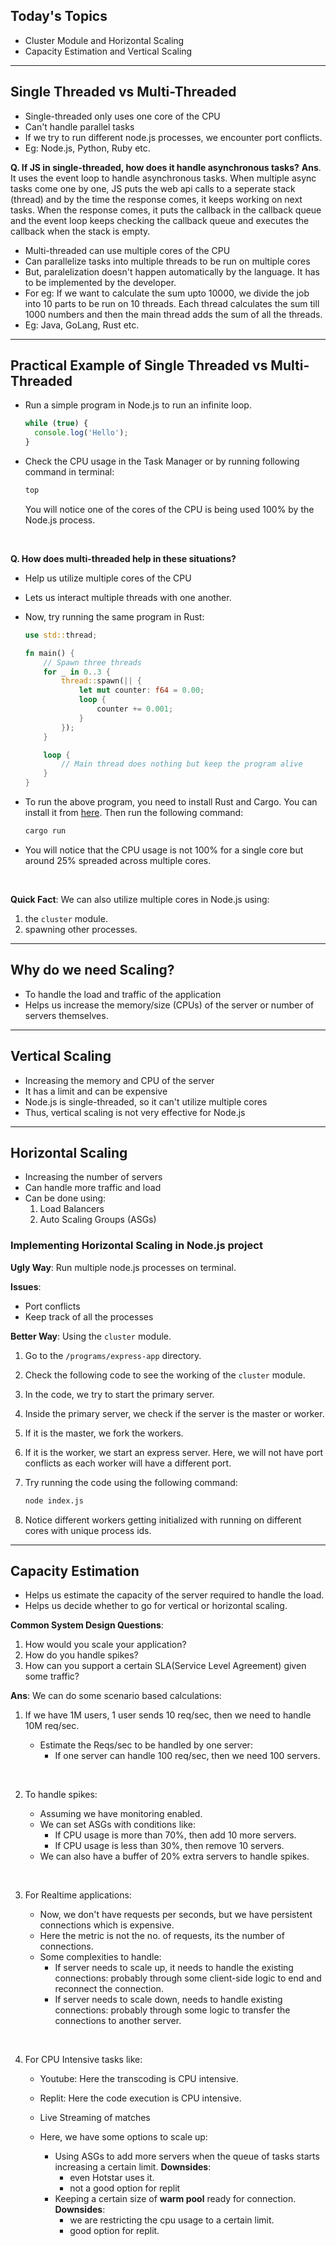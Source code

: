## Today's Topics

- Cluster Module and Horizontal Scaling
- Capacity Estimation and Vertical Scaling

---

## Single Threaded vs Multi-Threaded

- Single-threaded only uses one core of the CPU
- Can't handle parallel tasks
- If we try to run different node.js processes, we encounter port conflicts.
- Eg: Node.js, Python, Ruby etc.

**Q. If JS in single-threaded, how does it handle asynchronous tasks?**
**Ans**. It uses the event loop to handle asynchronous tasks. When multiple async tasks come one by one, JS puts the web api calls to a seperate stack (thread) and by the time the response comes, it keeps working on next tasks. When the response comes, it puts the callback in the callback queue and the event loop keeps checking the callback queue and executes the callback when the stack is empty.

- Multi-threaded can use multiple cores of the CPU
- Can parallelize tasks into multiple threads to be run on multiple cores
- But, paralelization doesn't happen automatically by the language. It has to be implemented by the developer.
- For eg: If we want to calculate the sum upto 10000, we divide the job into 10 parts to be run on 10 threads. Each thread calculates the sum till 1000 numbers and then the main thread adds the sum of all the threads.
- Eg: Java, GoLang, Rust etc.

---

## Practical Example of Single Threaded vs Multi-Threaded

- Run a simple program in Node.js to run an infinite loop.
  ```js
  while (true) {
    console.log('Hello');
  }
  ```
- Check the CPU usage in the Task Manager or by running following command in terminal:

  ```bash
  top
  ```

  You will notice one of the cores of the CPU is being used 100% by the Node.js process.

<br>

**Q. How does multi-threaded help in these situations?**

- Help us utilize multiple cores of the CPU
- Lets us interact multiple threads with one another.

- Now, try running the same program in Rust:

  ```rust
  use std::thread;

  fn main() {
      // Spawn three threads
      for _ in 0..3 {
          thread::spawn(|| {
              let mut counter: f64 = 0.00;
              loop {
                  counter += 0.001;
              }
          });
      }

      loop {
          // Main thread does nothing but keep the program alive
      }
  }
  ```

- To run the above program, you need to install Rust and Cargo. You can install it from [here](https://www.rust-lang.org/tools/install). Then run the following command:

  ```bash
  cargo run
  ```

- You will notice that the CPU usage is not 100% for a single core but around 25% spreaded across multiple cores.

<br>

**Quick Fact**: We can also utilize multiple cores in Node.js using:

1. the `cluster` module.
2. spawning other processes.

---

## Why do we need Scaling?

- To handle the load and traffic of the application
- Helps us increase the memory/size (CPUs) of the server or number of servers themselves.

---

## Vertical Scaling

- Increasing the memory and CPU of the server
- It has a limit and can be expensive
- Node.js is single-threaded, so it can't utilize multiple cores
- Thus, vertical scaling is not very effective for Node.js

---

## Horizontal Scaling

- Increasing the number of servers
- Can handle more traffic and load
- Can be done using:
  1. Load Balancers
  2. Auto Scaling Groups (ASGs)

### Implementing Horizontal Scaling in Node.js project

**Ugly Way**:
Run multiple node.js processes on terminal.

**Issues**:

- Port conflicts
- Keep track of all the processes

**Better Way**: Using the `cluster` module.

1. Go to the `/programs/express-app` directory.
2. Check the following code to see the working of the `cluster` module.
3. In the code, we try to start the primary server.
4. Inside the primary server, we check if the server is the master or worker.
5. If it is the master, we fork the workers.
6. If it is the worker, we start an express server. Here, we will not have port conflicts as each worker will have a different port.
7. Try running the code using the following command:

   ```bash
   node index.js
   ```

8. Notice different workers getting initialized with running on different cores with unique process ids.

---

## Capacity Estimation

- Helps us estimate the capacity of the server required to handle the load.
- Helps us decide whether to go for vertical or horizontal scaling.

**Common System Design Questions**:

1. How would you scale your application?
2. How do you handle spikes?
3. How can you support a certain SLA(Service Level Agreement) given some traffic?

**Ans**: We can do some scenario based calculations:

1. If we have 1M users, 1 user sends 10 req/sec, then we need to handle 10M req/sec.

   - Estimate the Reqs/sec to be handled by one server:
     - If one server can handle 100 req/sec, then we need 100 servers.

  <br>

2. To handle spikes:

   - Assuming we have monitoring enabled.
   - We can set ASGs with conditions like:
     - If CPU usage is more than 70%, then add 10 more servers.
     - If CPU usage is less than 30%, then remove 10 servers.
   - We can also have a buffer of 20% extra servers to handle spikes.

  <br>

3. For Realtime applications:

   - Now, we don't have requests per seconds, but we have persistent connections which is expensive.
   - Here the metric is not the no. of requests, its the number of connections.
   - Some complexities to handle:
     - If server needs to scale up, it needs to handle the existing connections: probably through some client-side logic to end and reconnect the connection.
     - If server needs to scale down, needs to handle existing connections: probably through some logic to transfer the connections to another server.

  <br>

4. For CPU Intensive tasks like:

   - Youtube: Here the transcoding is CPU intensive.
   - Replit: Here the code execution is CPU intensive.
   - Live Streaming of matches

   - Here, we have some options to scale up:
     - Using ASGs to add more servers when the queue of tasks starts increasing a certain limit.
       **Downsides**:
       - even Hotstar uses it.
       - not a good option for replit
     - Keeping a certain size of **warm pool** ready for connection.
       **Downsides**:
       - we are restricting the cpu usage to a certain limit.
       - good option for replit.

